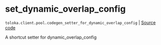 # set_dynamic_overlap_config
`toloka.client.pool.codegen_setter_for_dynamic_overlap_config` | [Source code](https://github.com/Toloka/toloka-kit/blob/v1.2.0.post1/src/client/pool/__init__.py#L0)

A shortcut setter for dynamic_overlap_config

